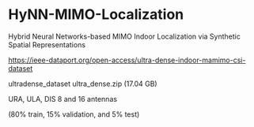 # HyNN-MIMO-Localization
Hybrid Neural Networks-based MIMO Indoor Localization via Synthetic Spatial Representations


https://ieee-dataport.org/open-access/ultra-dense-indoor-mamimo-csi-dataset

ultradense_dataset ultra_dense.zip (17.04 GB)

URA, ULA, DIS
8 and 16 antennas

(80% train, 15% validation, and 5% test)

